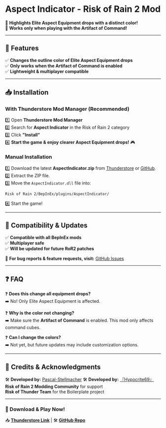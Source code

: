 # Aspect Indicator - Risk of Rain 2 Mod  
🔹 **Highlights Elite Aspect Equipment drops with a distinct color!**  
🔹 **Works only when playing with the Artifact of Command!**  

---

## 📌 Features  
✅ **Changes the outline color of Elite Aspect Equipment drops**  
✅ **Only works when the Artifact of Command is enabled**   
✅ **Lightweight & multiplayer compatible**  

---

## 📥 Installation  

### With Thunderstore Mod Manager (Recommended)  
1️⃣ Open **Thunderstore Mod Manager**  
2️⃣ Search for **Aspect Indicator** in the Risk of Rain 2 category  
3️⃣ Click **"Install"**  
4️⃣ **Start the game & enjoy clearer Aspect Equipment drops!** 🎮  

### Manual Installation  
1️⃣ Download the latest **AspectIndicator.zip** from [Thunderstore](https://thunderstore.io/c/riskofrain2/p/AllOfThem/AspectIndicator/) or [GitHub](https://github.com/Pascal-Stellmacher/AspectIndicator).  
2️⃣ Extract the ZIP file.  
3️⃣ Move the `AspectIndicator.dll` file into:  
```  
Risk of Rain 2/BepInEx/plugins/AspectIndicator/
```  
4️⃣ Start the game!  

---

## 🔄 Compatibility & Updates  
✅ **Compatible with all BepInEx mods**  
✅ **Multiplayer safe**  
✅ **Will be updated for future RoR2 patches**  

🚀 **For bug reports & feature requests, visit:** [GitHub Issues](https://github.com/Pascal-Stellmacher/AspectIndicator/issues)  

---

## ❓ FAQ  
❓ **Does this change all equipment drops?**  
➡️ No! Only Elite Aspect Equipment is affected.  

❓ **Why is the color not changing?**  
➡️ Make sure the **Artifact of Command** is enabled. This mod only affects command cubes.  

❓ **Can I change the colors?**  
➡️ Not yet, but future updates may include customization options.  

---

## 💙 Credits & Acknowledgments
🛠️ **Developed by:** [Pascal-Stellmacher](https://github.com/Pascal-Stellmacher)
🛠️ **Developed by:** [『Hypocrite69』](https://github.com/Hypocrite69)
**Risk of Rain 2 Modding Community** for support  
**Risk of Thunder Team** for the Boilerplate project

---

### 📌 Download & Play Now!  
📥 **[Thunderstore Link](https://thunderstore.io/c/riskofrain2/p/AllOfThem/AspectIndicator/)** | 🛠️ **[GitHub Repo](https://github.com/Pascal-Stellmacher/AspectIndicator)**
